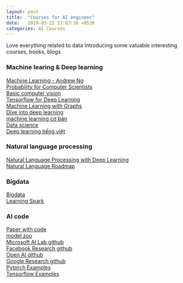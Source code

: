 ```yaml
---
layout: post
title:  "Courses for AI engineer"
date:   2019-03-23 21:03:36 +0530
categories: AI Courses
---
```

Love everything related to data
Introducing some valuable interesting courses, books, blogs

### Machine learing & Deep learning

[Machine Learning - Andrew Ng][Machine learning]  
[Probability for Computer Scientists][Probability]   
[Basic computer vision][ComputerVision]  
[Tensorflow for Deep Learning][Tensorflow]  
[Machine Learning with Graphs][Network]  
[Dive into deep learning][d2l]	
[machine learning cơ bản][basicml]  
[Data science][datascience]  
[Deep learning tiếng việt](https://dlbookvn.gitlab.io/deeplearning/)  

### Natural language processing

[Natural Language Processing with Deep Learning][Language]  
[Natural Language Roadmap][Roadmap]	 

### Bigdata

[Bigdata][Bigdata]  
[Learning Spark][spark]  

### AI code

[Paper with code](https://paperswithcode.com/)  
[model zoo](https://modelzoo.co/)  
[Microsoft AI Lab github](https://github.com/microsoft/ailab)  
[Facebook Research github](https://github.com/facebookresearch)  
[Open AI github](https://github.com/openai/)  
[Google Research github](https://github.com/google-research)  
[Pytorch Examples](https://github.com/pytorch/examples)  
[Tensorflow Examples](https://github.com/tensorflow/examples)  

<br />
<br />

[Probability]: https://web.stanford.edu/class/cs109
[Bigdata]:   http://web.stanford.edu/class/cs246/
[ComputerVision]: http://cs231n.stanford.edu/
[Tensorflow]: https://web.stanford.edu/class/cs20si/
[Network]: http://web.stanford.edu/class/cs224w/
[Language]: http://web.stanford.edu/class/cs224n/
[Machine learning]: https://www.coursera.org/learn/machine-learning
[Roadmap]: https://github.com/anhtuanluu/nlp-roadmap
[d2l]: https://d2l.ai/index.html
[spark]: https://github.com/databricks/LearningSparkV2
[basicml]: https://machinelearningcoban.com/
[datascience]: https://phamdinhkhanh.github.io/home
